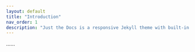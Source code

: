 ```yaml
---
layout: default
title: "Introduction"
nav_order: 1
description: "Just the Docs is a responsive Jekyll theme with built-in search that is easily customizable and hosted on GitHub Pages."
---
```


......
